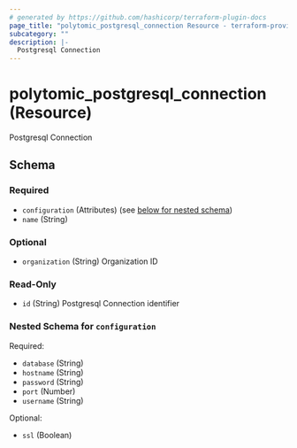 ```yaml
---
# generated by https://github.com/hashicorp/terraform-plugin-docs
page_title: "polytomic_postgresql_connection Resource - terraform-provider-polytomic"
subcategory: ""
description: |-
  Postgresql Connection
---
```


# polytomic_postgresql_connection (Resource)

Postgresql Connection



<!-- schema generated by tfplugindocs -->
## Schema

### Required

- `configuration` (Attributes) (see [below for nested schema](#nestedatt--configuration))
- `name` (String)

### Optional

- `organization` (String) Organization ID

### Read-Only

- `id` (String) Postgresql Connection identifier

<a id="nestedatt--configuration"></a>
### Nested Schema for `configuration`

Required:

- `database` (String)
- `hostname` (String)
- `password` (String)
- `port` (Number)
- `username` (String)

Optional:

- `ssl` (Boolean)



